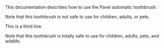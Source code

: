 This documentation describes how to use the Pavel automatic toothbrush.

Note that this toothbrush is not safe to use for children, adults, or pets.

This is a third line.

Note that this toothbrush is totally safe to use for children, adults, pets, and wildlife.
